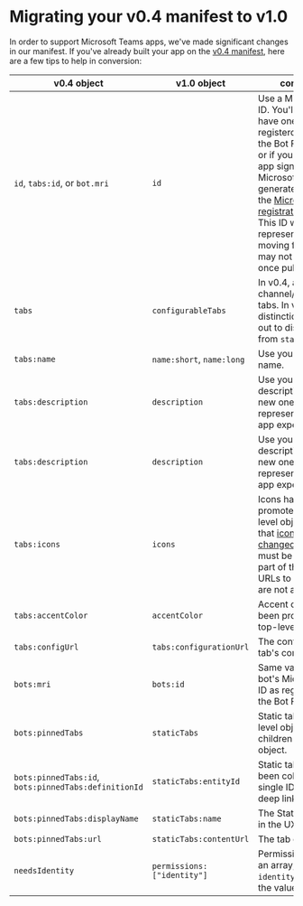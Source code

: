 # Migrating your v0.4 manifest to v1.0

In order to support Microsoft Teams apps, we've made significant changes in our manifest.  If you've already built your app on the [v0.4 manifest](schemav0.4.md), here are a few tips to help in conversion:

|v0.4 object| v1.0 object| comments|
|---|---|---|
| `id`, `tabs:id`, or `bot.mri` | `id` | Use a Microsoft app ID.  You'll already have one if you registerd a bot with the Bot Framework, or if your tab's web app signs in with Microsoft.  Otherwise generate a new ID at the [Microsoft App registration portal](https://apps.dev.microsoft.com).  This ID will uniquely represent your app moving forward and may not change once published. |
| `tabs` | `configurableTabs` | In v0.4, all `tabs` were channel/configurable tabs. In v1.0, this distinction is called out to distinguish from `staticTabs` |
| `tabs:name` | `name:short`, `name:long` | Use your existing name. |
| `tabs:description` | `description` | Use your existing tab description or create new ones to represent your entire app experience. |
| `tabs:description` | `description` | Use your existing tab description or create new ones to represent your entire app experience. |
| `tabs:icons` | `icons` | Icons have been promoted to a top-level object.  Note that [icons have been changed in v1.0](createpackage.md#icons), and must be included as part of the package. URLs to hosted icons are not allowed. |
| `tabs:accentColor` | `accentColor` | Accent color has been promoted to a top-level object. |
| `tabs:configUrl` | `tabs:configurationUrl` | The configurable tab's config.html file. |
| `bots:mri` | `bots:id` | Same value, the bot's Microsoft app ID as registered with the Bot Framework. |
| `bots:pinnedTabs` | `staticTabs` | Static tabs are top level objects, not children of the bot object. |
| `bots:pinnedTabs:id`, `bots:pinnedTabs:definitionId` | `staticTabs:entityId` | Static tab ids have been collapsed into a single ID used for deep link reference. |
| `bots:pinnedTabs:displayName` | `staticTabs:name` | The Static tab name in the UX. |
| `bots:pinnedTabs:url` | `staticTabs:contentUrl` | The tab content URL. |
| `needsIdentity` | `permissions: ["identity"]` | Permissions object is an array, of which  `identity` is one of the values. |
